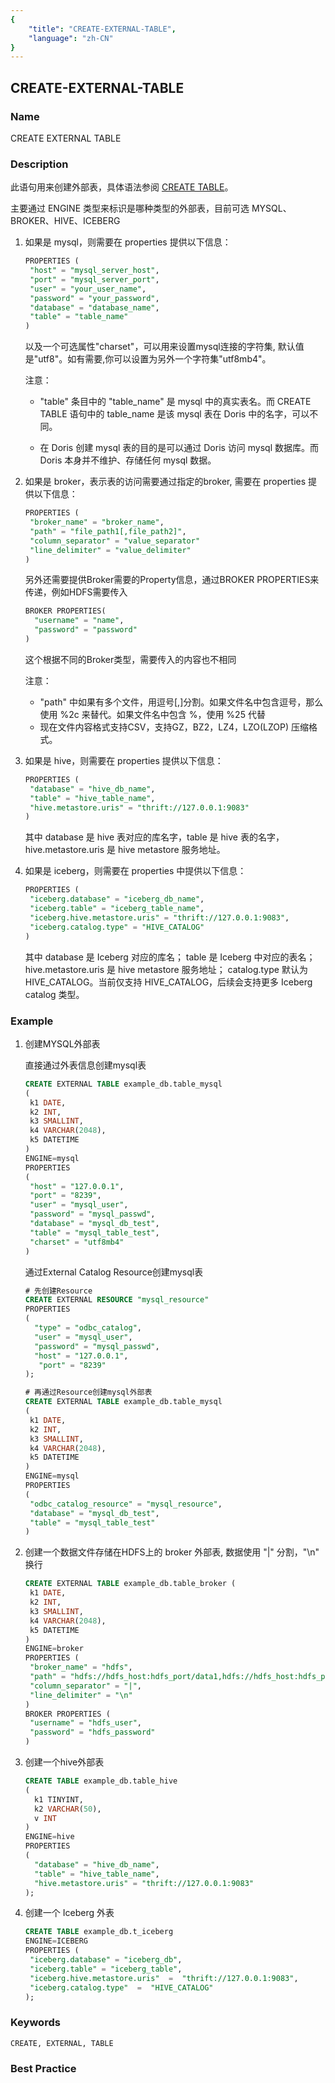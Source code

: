 ```yaml
---
{
    "title": "CREATE-EXTERNAL-TABLE",
    "language": "zh-CN"
}
---
```


<!--
Licensed to the Apache Software Foundation (ASF) under one
or more contributor license agreements.  See the NOTICE file
distributed with this work for additional information
regarding copyright ownership.  The ASF licenses this file
to you under the Apache License, Version 2.0 (the
"License"); you may not use this file except in compliance
with the License.  You may obtain a copy of the License at

  http://www.apache.org/licenses/LICENSE-2.0

Unless required by applicable law or agreed to in writing,
software distributed under the License is distributed on an
"AS IS" BASIS, WITHOUT WARRANTIES OR CONDITIONS OF ANY
KIND, either express or implied.  See the License for the
specific language governing permissions and limitations
under the License.
-->

## CREATE-EXTERNAL-TABLE

### Name

CREATE EXTERNAL TABLE

### Description

此语句用来创建外部表，具体语法参阅 [CREATE TABLE](./CREATE-TABLE.html)。

主要通过 ENGINE 类型来标识是哪种类型的外部表，目前可选 MYSQL、BROKER、HIVE、ICEBERG

1. 如果是 mysql，则需要在 properties 提供以下信息：

   ```sql
   PROPERTIES (
   	"host" = "mysql_server_host",
   	"port" = "mysql_server_port",
   	"user" = "your_user_name",
   	"password" = "your_password",
   	"database" = "database_name",
   	"table" = "table_name"
   )
   ```
   以及一个可选属性"charset"，可以用来设置mysql连接的字符集, 默认值是"utf8"。如有需要,你可以设置为另外一个字符集"utf8mb4"。

   注意：

   - "table" 条目中的 "table_name" 是 mysql 中的真实表名。而 CREATE TABLE 语句中的 table_name 是该 mysql 表在 Doris 中的名字，可以不同。

   - 在 Doris 创建 mysql 表的目的是可以通过 Doris 访问 mysql 数据库。而 Doris 本身并不维护、存储任何 mysql 数据。

2. 如果是 broker，表示表的访问需要通过指定的broker, 需要在 properties 提供以下信息：

   ```sql
   PROPERTIES (
   	"broker_name" = "broker_name",
   	"path" = "file_path1[,file_path2]",
   	"column_separator" = "value_separator"
   	"line_delimiter" = "value_delimiter"
   )
   ```

   另外还需要提供Broker需要的Property信息，通过BROKER PROPERTIES来传递，例如HDFS需要传入

   ```sql
   BROKER PROPERTIES(
     "username" = "name",
     "password" = "password"
   )
   ```

   这个根据不同的Broker类型，需要传入的内容也不相同

   注意：

   - "path" 中如果有多个文件，用逗号[,]分割。如果文件名中包含逗号，那么使用 %2c 来替代。如果文件名中包含 %，使用 %25 代替
   - 现在文件内容格式支持CSV，支持GZ，BZ2，LZ4，LZO(LZOP) 压缩格式。

3. 如果是 hive，则需要在 properties 提供以下信息：

   ```sql
   PROPERTIES (
   	"database" = "hive_db_name",
   	"table" = "hive_table_name",
   	"hive.metastore.uris" = "thrift://127.0.0.1:9083"
   )
   ```

   其中 database 是 hive 表对应的库名字，table 是 hive 表的名字，hive.metastore.uris 是 hive metastore 服务地址。

4. 如果是 iceberg，则需要在 properties 中提供以下信息：

   ```sql
   PROPERTIES (
   	"iceberg.database" = "iceberg_db_name",
   	"iceberg.table" = "iceberg_table_name",
   	"iceberg.hive.metastore.uris" = "thrift://127.0.0.1:9083",
   	"iceberg.catalog.type" = "HIVE_CATALOG"
   )
   ```

   其中 database 是 Iceberg 对应的库名； 
   table 是 Iceberg 中对应的表名；
   hive.metastore.uris 是 hive metastore 服务地址； 
   catalog.type 默认为 HIVE_CATALOG。当前仅支持 HIVE_CATALOG，后续会支持更多 Iceberg catalog 类型。

### Example

1. 创建MYSQL外部表

   直接通过外表信息创建mysql表

   ```sql
   CREATE EXTERNAL TABLE example_db.table_mysql
   (
   	k1 DATE,
   	k2 INT,
   	k3 SMALLINT,
   	k4 VARCHAR(2048),
   	k5 DATETIME
   )
   ENGINE=mysql
   PROPERTIES
   (
   	"host" = "127.0.0.1",
   	"port" = "8239",
   	"user" = "mysql_user",
   	"password" = "mysql_passwd",
   	"database" = "mysql_db_test",
	"table" = "mysql_table_test",
	"charset" = "utf8mb4"
   )
   ```

   通过External Catalog Resource创建mysql表

   ```sql
   # 先创建Resource
   CREATE EXTERNAL RESOURCE "mysql_resource" 
   PROPERTIES
   (
     "type" = "odbc_catalog",
     "user" = "mysql_user",
     "password" = "mysql_passwd",
     "host" = "127.0.0.1",
      "port" = "8239"			
   );
   
   # 再通过Resource创建mysql外部表
   CREATE EXTERNAL TABLE example_db.table_mysql
   (
   	k1 DATE,
   	k2 INT,
   	k3 SMALLINT,
   	k4 VARCHAR(2048),
   	k5 DATETIME
   )
   ENGINE=mysql
   PROPERTIES
   (
   	"odbc_catalog_resource" = "mysql_resource",
   	"database" = "mysql_db_test",
   	"table" = "mysql_table_test"
   )
   ```

2. 创建一个数据文件存储在HDFS上的 broker 外部表, 数据使用 "|" 分割，"\n" 换行

   ```sql
   CREATE EXTERNAL TABLE example_db.table_broker (
   	k1 DATE,
   	k2 INT,
   	k3 SMALLINT,
   	k4 VARCHAR(2048),
   	k5 DATETIME
   )
   ENGINE=broker
   PROPERTIES (
   	"broker_name" = "hdfs",
   	"path" = "hdfs://hdfs_host:hdfs_port/data1,hdfs://hdfs_host:hdfs_port/data2,hdfs://hdfs_host:hdfs_port/data3%2c4",
   	"column_separator" = "|",
   	"line_delimiter" = "\n"
   )
   BROKER PROPERTIES (
   	"username" = "hdfs_user",
   	"password" = "hdfs_password"
   )
   ```

3. 创建一个hive外部表

   ```sql
   CREATE TABLE example_db.table_hive
   (
     k1 TINYINT,
     k2 VARCHAR(50),
     v INT
   )
   ENGINE=hive
   PROPERTIES
   (
     "database" = "hive_db_name",
     "table" = "hive_table_name",
     "hive.metastore.uris" = "thrift://127.0.0.1:9083"
   );
   ```

4. 创建一个 Iceberg 外表

   ```sql
   CREATE TABLE example_db.t_iceberg 
   ENGINE=ICEBERG
   PROPERTIES (
   	"iceberg.database" = "iceberg_db",
   	"iceberg.table" = "iceberg_table",
   	"iceberg.hive.metastore.uris"  =  "thrift://127.0.0.1:9083",
   	"iceberg.catalog.type"  =  "HIVE_CATALOG"
   );
   ```


### Keywords

    CREATE, EXTERNAL, TABLE

### Best Practice

